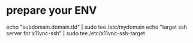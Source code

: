 # prepare your ENV
echo "subdomain.domain.tld" | sudo tee /etc/mydomain
echo "target ssh server for x11vnc-ssh" | sudo tee /etc/x11vnc-ssh-target
